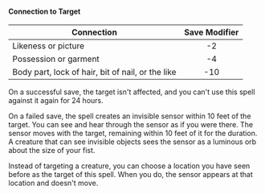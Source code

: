 #### Connection to Target
| Connection                                        | Save Modifier |
|---------------------------------------------------|:-------------:|
| Likeness or picture                               |       -2      |
| Possession or garment                             |       -4      |
| Body part, lock of hair, bit of nail, or the like |      -10      |

On a successful save, the target isn't affected, and you can't use this spell against it again for 24 hours.

On a failed save, the spell creates an invisible sensor within 10 feet of the target. You can see and hear through the sensor as if you were there. The sensor moves with the target, remaining within 10 feet of it for the duration. A creature that can see invisible objects sees the sensor as a luminous orb about the size of your fist.

Instead of targeting a creature, you can choose a location you have seen before as the target of this spell. When you do, the sensor appears at that location and doesn't move.